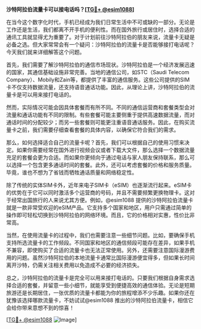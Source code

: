 **沙特阿拉伯流量卡可以接电话吗？[[TG💪+ @esim1088](https://t.me/s/esim1088)]**

在当今这个数字化时代，手机已经成为我们日常生活中不可或缺的一部分。无论是工作还是生活，我们都离不开手机的便利性。而在国外旅行或居住时，选择合适的通讯工具就显得尤为重要了。对于计划前往沙特阿拉伯的朋友来说，流量卡无疑是必备之选。但大家常常会有一个疑问：沙特阿拉伯的流量卡是否能够接打电话呢？今天我们就来详细解答这个问题。

首先，我们需要了解沙特阿拉伯的通信市场现状。沙特阿拉伯是一个经济发展迅速的国家，其通信基础设施非常完善。当地的通信公司，如STC（Saudi Telecom Company）、Mobily和Zain等，都提供了丰富的通信服务。这些公司提供的SIM卡不仅支持数据流量，还支持语音通话功能。因此，从理论上讲，沙特阿拉伯的流量卡是可以用来接打电话的。

然而，实际情况可能会因具体套餐而有所不同。不同的通信运营商和套餐类型会对流量和通话功能有不同的限制。有些套餐可能主要侧重于提供高速数据流量，而对通话时间的分配较少；而另一些套餐则可能更注重语音通话服务。因此，在购买流量卡之前，我们需要仔细查看套餐的具体内容，以确保它符合我们的需求。

那么，如何选择适合自己的流量卡呢？首先，我们可以根据自己的使用习惯来决定。如果你需要经常在国外进行视频会议或者下载大文件，那么选择一个数据流量充足的套餐会更为合适。而如果你更倾向于通过电话与家人朋友保持联系，那么可以选择一个包含更多通话时间的套餐。此外，还可以考虑套餐的价格和服务质量。毕竟，谁也不想为了省钱而牺牲通话质量和网络稳定性。

除了传统的实体SIM卡外，近年来电子SIM卡（eSIM）也逐渐流行起来。eSIM卡的优势在于它可以同时激活多个运营商的号码，并且不需要频繁更换物理卡。这对于经常出国旅行的人来说尤其方便。例如，@esim1088 提供的沙特阿拉伯流量卡就是一款非常受欢迎的eSIM产品。它支持多个国家和地区，用户只需通过简单的操作即可轻松切换到沙特阿拉伯的网络环境。而且，它的价格相对实惠，性价比非常高。

当然，在使用流量卡的过程中，我们也需要注意一些细节问题。比如，要确保手机支持所选流量卡的工作频段。不同国家和地区的通信频段可能存在差异，如果手机不兼容，即使购买了合适的流量卡也无法正常使用。另外，还需要注意国际漫游费用的问题。虽然沙特阿拉伯的本地流量卡通常比国际漫游便宜得多，但如果长时间离开沙特，仍需关注相关费用以免造成不必要的经济损失。

总之，沙特阿拉伯的流量卡是完全可以用来接打电话的。只要我们根据自身需求选择合适的套餐，并留意一些小细节，就能享受到便捷高效的通信体验。无论是短期旅游还是长期居住，一张优质的流量卡都能为你的旅程增添不少乐趣。如果你还在犹豫该选择哪款流量卡，不妨试试@esim1088 推出的沙特阿拉伯流量卡，相信它会给你带来意想不到的惊喜！

[[TG💪+ @esim1088](https://t.me/s/esim1088) ![Image](https://i.postimg.cc/4NQfJmqS/Snipaste-2025-05-13-00-14-12.png)]